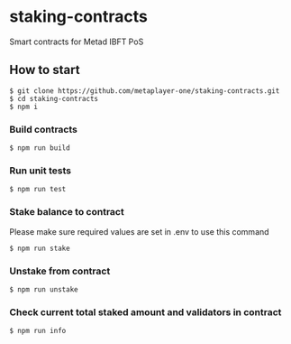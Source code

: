 # staking-contracts

Smart contracts for Metad IBFT PoS

## How to start

```shell
$ git clone https://github.com/metaplayer-one/staking-contracts.git
$ cd staking-contracts
$ npm i
```

### Build contracts

```shell
$ npm run build
```

### Run unit tests

```shell
$ npm run test
```

### Stake balance to contract

Please make sure required values are set in .env to use this command

```shell
$ npm run stake
```

### Unstake from contract

```shell
$ npm run unstake
```

### Check current total staked amount and validators in contract

```shell
$ npm run info
```
